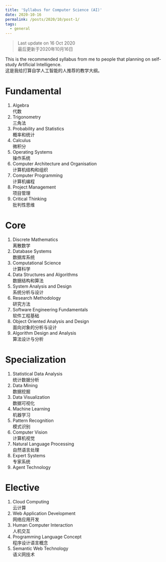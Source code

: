 ```yaml
---
title: 'Syllabus for Computer Science (AI)'
date: 2020-10-16
permalink: /posts/2020/10/post-1/
tags:
  - general
---
```

> Last update on 16 Oct 2020 <br> 最后更新于2020年10月16日

This is the recommended syllabus from me to people that planning on self-study Artificial Intelligence. <br>
这是我给打算自学人工智能的人推荐的教学大纲。

# Fundamental
1. Algebra <br> 代数
1. Trigonometry <br> 三角法 
1. Probability and Statistics <br> 概率和统计
1. Calculus <br> 微积分
1. Operating Systems <br> 操作系统
1. Computer Architecture and Organisation <br> 计算机结构和组织
1. Computer Programming <br> 计算机编程
1. Project Management <br> 项目管理
1. Critical Thinking <br> 批判性思维

# Core
1. Discrete Mathematics <br> 离散数学
1. Database Systems <br> 数据库系统
1. Computational Science <br> 计算科学
1. Data Structures and Algorithms <br> 数据结构和算法
1. System Analysis and Design <br> 系统分析与设计
1. Research Methodology <br> 研究方法
1. Software Engineering Fundamentals <br> 软件工程基础
1. Object Oriented Analysis and Design <br> 面向对象的分析与设计
1. Algorithm Design and Analysis <br> 算法设计与分析

# Specialization
1. Statistical Data Analysis <br> 统计数据分析
1. Data Mining <br> 数据挖掘
1. Data Visualization <br> 数据可视化
1. Machine Learning <br> 机器学习
1. Pattern Recognition <br> 模式识别
1. Computer Vision <br> 计算机视觉
1. Natural Language Processing <br> 自然语言处理
1. Expert Systems <br> 专家系统
1. Agent Technology 

# Elective
1. Cloud Computing <br> 云计算
1. Web Application Development <br> 网络应用开发
1. Human Computer Interaction <br> 人机交互
1. Programming Language Concept <br> 程序设计语言概念
1. Semantic Web Technology <br> 语义网技术
